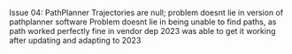 Issue 04: PathPlanner Trajectories are null; 
problem doesnt lie in version of pathplanner software
Problem doesnt lie in being unable to find paths, as path worked perfectly fine in vendor dep 2023
was able to get it working after updating and adapting to 2023